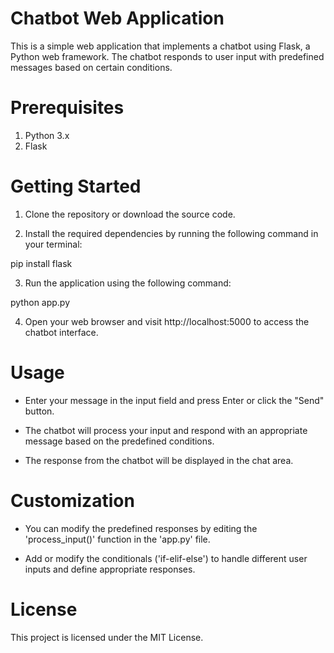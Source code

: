 # Chatbot Web Application

This is a simple web application that implements a chatbot using Flask, a Python web framework. The chatbot responds to user input with predefined messages based on certain conditions.

# Prerequisites
 
1. Python 3.x
2. Flask

# Getting Started

1. Clone the repository or download the source code.

2. Install the required dependencies by running the following command in your terminal:

pip install flask

3. Run the application using the following command:

python app.py

4. Open your web browser and visit http://localhost:5000 to access the chatbot interface.

# Usage
 
* Enter your message in the input field and press Enter or click the "Send" button.

* The chatbot will process your input and respond with an appropriate message based on the predefined conditions.

* The response from the chatbot will be displayed in the chat area.

# Customization

* You can modify the predefined responses by editing the 'process_input()' function in the 'app.py' file.

* Add or modify the conditionals ('if-elif-else') to handle different user inputs and define appropriate responses.

# License

This project is licensed under the MIT License.

